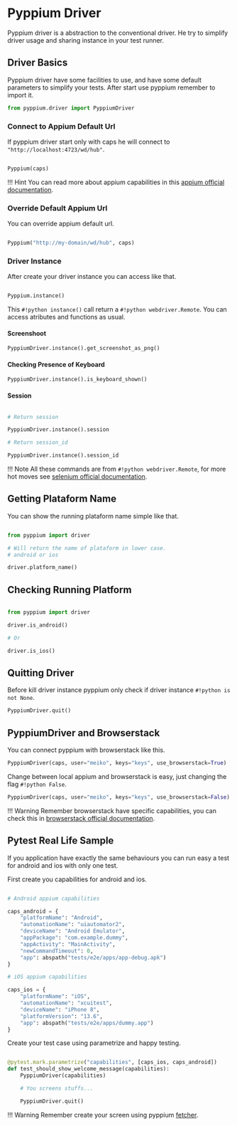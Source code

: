 # Pyppium Driver

Pyppium driver is a abstraction to the conventional driver. He try to simplify driver usage and sharing instance in your test runner.

## Driver Basics

Pyppium driver have some facilities to use, and have some default parameters to simplify your tests. After start use pyppium remember to import it.

```python
from pyppium.driver import PyppiumDriver
```

### Connect to Appium Default Url 

If pyppium driver start only with caps he will connect to ```"http://localhost:4723/wd/hub"```.

```python

Pyppium(caps)

```

!!! Hint
    You can read more about appium capabilities in this [appium official documentation](http://appium.io/docs/en/writing-running-appium/caps/).

### Override Default Appium Url

You can override appium default url.

```python

Pyppium("http://my-domain/wd/hub", caps)

```

### Driver Instance

After create your driver instance you can access like that.

```python

Pyppium.instance()

```

This   `#!python instance()` call return a `#!python webdriver.Remote`. You can access atributes and functions as usual.

#### Screenshoot

```python
PyppiumDriver.instance().get_screenshot_as_png()
```

#### Checking Presence of Keyboard

```python
PyppiumDriver.instance().is_keyboard_shown()
```
#### Session

```python

# Return session

PyppiumDriver.instance().session

# Return session_id

PyppiumDriver.instance().session_id
```

!!! Note
    All these commands are from `#!python webdriver.Remote`, for more hot moves see [selenium official documentation](https://selenium-python.readthedocs.io/api.html).

## Getting Plataform Name

You can show the running plataform name simple like that.

```python

from pyppium import driver

# Will return the name of plataform in lower case.
# android or ios

driver.platform_name()

```

## Checking Running Platform

```python

from pyppium import driver

driver.is_android()

# Or 

driver.is_ios()


```

## Quitting Driver

Before kill driver instance pyppium only check if driver instance `#!python is not None`.


```python
PyppiumDriver.quit()
```

## PyppiumDriver and Browserstack

You can connect pyppium with browserstack like this.

````python
PyppiumDriver(caps, user="meiko", keys="keys", use_browserstack=True)
````

Change between local appium and browserstack is easy, just changing the flag `#!python False`.

````python
PyppiumDriver(caps, user="meiko", keys="keys", use_browserstack=False)
````

!!! Warning
    Remember browserstack have specific capabilities, you can check this in [browserstack official documentation](https://www.browserstack.com/app-automate/capabilities). 


## Pytest Real Life Sample

If you application have exactly the same behaviours you can run easy a test for android and ios with only one test.

First create you capabilities for android and ios.

```python

# Android appium capabilities

caps_android = {
    "platformName": "Android",
    "automationName": "uiautomator2",
    "deviceName": "Android Emulator",
    "appPackage": "com.example.dummy",
    "appActivity": "MainActivity",
    "newCommandTimeout": 0,
    "app": abspath("tests/e2e/apps/app-debug.apk")
}

# iOS appium capabilities

caps_ios = {
    "platformName": "iOS",
    "automationName": "xcuitest",
    "deviceName": "iPhone 8",
    "platformVersion": "13.6",
    "app": abspath("tests/e2e/apps/dummy.app")
}

```

Create your test case using parametrize and happy testing.

```python

@pytest.mark.parametrize("capabilities", [caps_ios, caps_android])
def test_should_show_welcome_message(capabilities):
    PyppiumDriver(capabilities)

    # You screens stuffs...

    PyppiumDriver.quit()

```

!!! Warning
    Remember create your screen using pyppium [fetcher]("https://leomenezessz.github.io/pyppium/fetcher/").






















